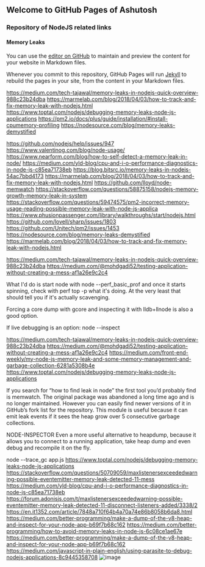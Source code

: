 ## Welcome to GitHub Pages of Ashutosh

### Repository of NodeJS related links

#### Memory Leaks
You can use the [editor on GitHub](https://github.com/ashutoshkumars/myweb/edit/gh-pages/index.md) to maintain and preview the content for your website in Markdown files.

Whenever you commit to this repository, GitHub Pages will run [Jekyll](https://jekyllrb.com/) to rebuild the pages in your site, from the content in your Markdown files.

https://medium.com/tech-tajawal/memory-leaks-in-nodejs-quick-overview-988c23b24dba
https://marmelab.com/blog/2018/04/03/how-to-track-and-fix-memory-leak-with-nodejs.html
https://www.toptal.com/nodejs/debugging-memory-leaks-node-js-applications
https://pm2.io/docs/plus/guide/installation/#install-cpumemory-profiling
https://nodesource.com/blog/memory-leaks-demystified

https://github.com/nodejs/help/issues/947
https://www.valentinog.com/blog/node-usage/
https://www.nearform.com/blog/how-to-self-detect-a-memory-leak-in-node/
https://medium.com/yld-blog/cpu-and-i-o-performance-diagnostics-in-node-js-c85ea71738eb
https://blog.bitsrc.io/memory-leaks-in-nodejs-54ac7bbd4173
https://marmelab.com/blog/2018/04/03/how-to-track-and-fix-memory-leak-with-nodejs.html
https://github.com/lloyd/node-memwatch
https://stackoverflow.com/questions/58875158/nodejs-memory-growth-memory-leak-in-system
https://stackoverflow.com/questions/59474575/pm2-incorrect-memory-usage-reading-possible-memory-leak-with-node-js-applica
https://www.phusionpassenger.com/library/walkthroughs/start/nodejs.html
https://github.com/lovell/sharp/issues/1803
https://github.com/Unitech/pm2/issues/1453
https://nodesource.com/blog/memory-leaks-demystified
https://marmelab.com/blog/2018/04/03/how-to-track-and-fix-memory-leak-with-nodejs.html

https://medium.com/tech-tajawal/memory-leaks-in-nodejs-quick-overview-988c23b24dba
https://medium.com/@mohdgadi52/testing-application-without-creating-a-mess-af1a26e9c2c4


What I'd do is start node with node --perf_basic_prof and once it starts spinning, check with perf top -p <pid> what it's doing. At the very least that should tell you if it's actually scavenging.

Forcing a core dump with gcore and inspecting it with lldb+llnode is also a good option.

If live debugging is an option: node --inspect


https://medium.com/tech-tajawal/memory-leaks-in-nodejs-quick-overview-988c23b24dba
https://medium.com/@mohdgadi52/testing-application-without-creating-a-mess-af1a26e9c2c4
https://medium.com/front-end-weekly/my-node-js-memory-leak-and-some-memory-management-and-garbage-collection-6281a5308b4e
https://www.toptal.com/nodejs/debugging-memory-leaks-node-js-applications


If you search for “how to find leak in node” the first tool you’d probably find is memwatch. The original package was abandoned a long time ago and is no longer maintained. However you can easily find newer versions of it in GitHub’s fork list for the repository. This module is useful because it can emit leak events if it sees the heap grow over 5 consecutive garbage collections.


NODE-INSPECTOR
Even a more useful alternative to heapdump, because it allows you to connect to a running application, take heap dump and even debug and recompile it on the fly.


node --trace_gc app.js
https://www.toptal.com/nodejs/debugging-memory-leaks-node-js-applications
https://stackoverflow.com/questions/50709059/maxlistenersexceededwarning-possible-eventemitter-memory-leak-detected-11-mess
https://medium.com/yld-blog/cpu-and-i-o-performance-diagnostics-in-node-js-c85ea71738eb
https://forum.adonisjs.com/t/maxlistenersexceededwarning-possible-eventemitter-memory-leak-detected-11-disconnect-listeners-added/3338/2
https://en.it1352.com/article/7848a710f64b4a70a74e86b8058b6da8.html
https://medium.com/better-programming/make-a-dump-of-the-v8-heap-and-inspect-for-your-node-app-b69f7b68c162
https://medium.com/better-programming/how-to-avoid-memory-leaks-in-node-js-6c08ce1ae67e
https://medium.com/better-programming/make-a-dump-of-the-v8-heap-and-inspect-for-your-node-app-b69f7b68c162
https://medium.com/javascript-in-plain-english/using-parasite-to-debug-nodejs-applications-8c9445358708
![image](https://user-images.githubusercontent.com/3884822/121161293-792ccd80-c86a-11eb-96b6-ac17cf134ba3.png)
